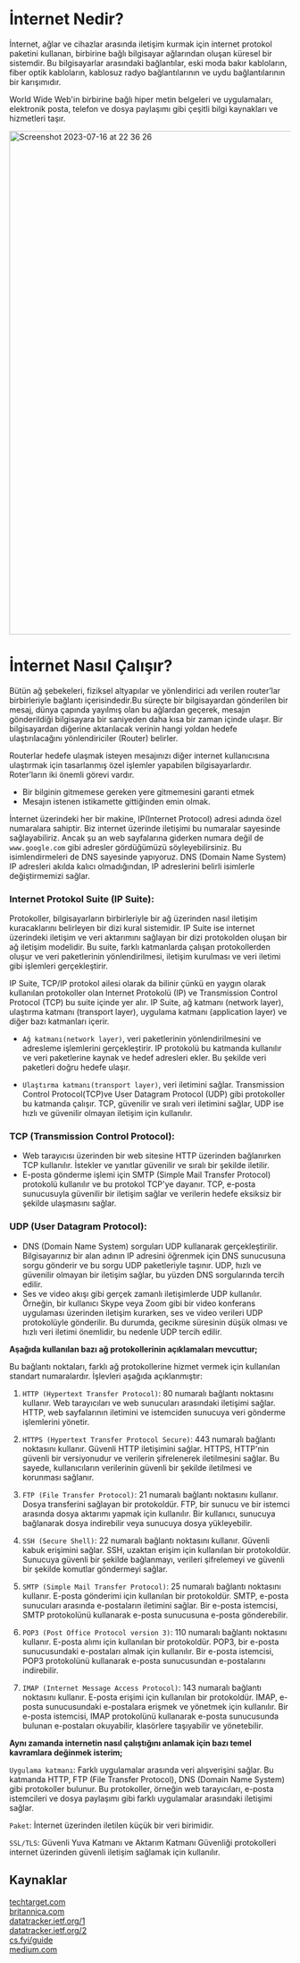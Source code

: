 # İnternet Nedir?

İnternet, ağlar ve cihazlar arasında iletişim kurmak için internet protokol paketini kullanan, birbirine bağlı bilgisayar ağlarından oluşan küresel bir sistemdir. Bu bilgisayarlar arasındaki bağlantılar, eski moda bakır kabloların, fiber optik kabloların, kablosuz radyo bağlantılarının ve uydu bağlantılarının bir karışımıdır.

World Wide Web'in birbirine bağlı hiper metin belgeleri ve uygulamaları, elektronik posta, telefon ve dosya paylaşımı gibi çeşitli bilgi kaynakları ve hizmetleri taşır.

<img width="900" alt="Screenshot 2023-07-16 at 22 36 26" src="https://github.com/hanefigulbahar/Malwation-Tasks/assets/90277530/2b845be9-6300-4e50-8b47-d35a4a0d7d09">

# İnternet Nasıl Çalışır?

Bütün ağ şebekeleri, fiziksel altyapılar ve yönlendirici adı verilen router’lar birbirleriyle bağlantı içerisindedir.Bu süreçte bir bilgisayardan gönderilen bir mesaj, dünya çapında yayılmış olan bu ağlardan geçerek, mesajın gönderildiği bilgisayara bir saniyeden daha kısa bir zaman içinde ulaşır. Bir bilgisayardan diğerine aktarılacak verinin hangi yoldan hedefe ulaştırılacağını yönlendiriciler (Router) belirler.

Routerlar hedefe ulaşmak isteyen mesajınızı diğer internet kullanıcısına ulaştırmak için tasarlanmış özel işlemler yapabilen bilgisayarlardır. Roter’ların iki önemli görevi vardır.
- Bir bilginin gitmemese gereken yere gitmemesini garanti etmek 
- Mesajın istenen istikamette gittiğinden emin olmak.

İnternet üzerindeki her bir makine, IP(Internet Protocol) adresi adında özel numaralara sahiptir. Biz internet üzerinde iletişimi bu numaralar sayesinde sağlayabiliriz. Ancak şu an web sayfalarına giderken numara değil de `www.google.com` gibi adresler gördüğümüzü söyleyebilirsiniz. Bu isimlendirmeleri de DNS sayesinde yapıyoruz. DNS (Domain Name System) IP adresleri akılda kalıcı olmadığından, IP adreslerini belirli isimlerle değiştirmemizi sağlar.

### Internet Protokol Suite (IP Suite):
Protokoller, bilgisayarların birbirleriyle bir ağ üzerinden nasıl iletişim kuracaklarını belirleyen bir dizi kural sistemidir. IP Suite ise internet üzerindeki iletişim ve veri aktarımını sağlayan bir dizi protokolden oluşan bir ağ iletişim modelidir. Bu suite, farklı katmanlarda çalışan protokollerden oluşur ve veri paketlerinin yönlendirilmesi, iletişim kurulması ve veri iletimi gibi işlemleri gerçekleştirir. 

IP Suite, TCP/IP protokol ailesi olarak da bilinir çünkü en yaygın olarak kullanılan protokoller olan Internet Protokolü (IP) ve Transmission Control Protocol (TCP) bu suite içinde yer alır. IP Suite, ağ katmanı (network layer), ulaştırma katmanı (transport layer), uygulama katmanı (application layer) ve diğer bazı katmanları içerir.

- `Ağ katmanı(network layer)`, veri paketlerinin yönlendirilmesini ve adresleme işlemlerini gerçekleştirir. IP protokolü bu katmanda kullanılır ve veri paketlerine kaynak ve hedef adresleri ekler. Bu şekilde veri paketleri doğru hedefe ulaşır.

- `Ulaştırma katmanı(transport layer)`, veri iletimini sağlar. Transmission Control Protocol(TCP)ve User Datagram Protocol (UDP) gibi protokoller bu katmanda çalışır. TCP, güvenilir ve sıralı veri iletimini sağlar, UDP ise hızlı ve güvenilir olmayan iletişim için kullanılır.

### TCP (Transmission Control Protocol):
- Web tarayıcısı üzerinden bir web sitesine HTTP üzerinden bağlanırken TCP kullanılır. İstekler ve yanıtlar güvenilir ve sıralı bir şekilde iletilir.
- E-posta gönderme işlemi için SMTP (Simple Mail Transfer Protocol) protokolü kullanılır ve bu protokol TCP'ye dayanır. TCP, e-posta sunucusuyla güvenilir bir iletişim sağlar ve verilerin hedefe eksiksiz bir şekilde ulaşmasını sağlar.

### UDP (User Datagram Protocol):
- DNS (Domain Name System) sorguları UDP kullanarak gerçekleştirilir. Bilgisayarınız bir alan adının IP adresini öğrenmek için DNS sunucusuna sorgu gönderir ve bu sorgu UDP paketleriyle taşınır. UDP, hızlı ve güvenilir olmayan bir iletişim sağlar, bu yüzden DNS sorgularında tercih edilir.
- Ses ve video akışı gibi gerçek zamanlı iletişimlerde UDP kullanılır. Örneğin, bir kullanıcı Skype veya Zoom gibi bir video konferans uygulaması üzerinden iletişim kurarken, ses ve video verileri UDP protokolüyle gönderilir. Bu durumda, gecikme süresinin düşük olması ve hızlı veri iletimi önemlidir, bu nedenle UDP tercih edilir.

**Aşağıda kullanılan bazı ağ protokollerinin açıklamaları mevcuttur;**

Bu bağlantı noktaları, farklı ağ protokollerine hizmet vermek için kullanılan standart numaralardır. İşlevleri aşağıda açıklanmıştır:

1. `HTTP (Hypertext Transfer Protocol)`: 80 numaralı bağlantı noktasını kullanır. Web tarayıcıları ve web sunucuları arasındaki iletişimi sağlar. HTTP, web sayfalarının iletimini ve istemciden sunucuya veri gönderme işlemlerini yönetir.

2. `HTTPS (Hypertext Transfer Protocol Secure)`: 443 numaralı bağlantı noktasını kullanır. Güvenli HTTP iletişimini sağlar. HTTPS, HTTP'nin güvenli bir versiyonudur ve verilerin şifrelenerek iletilmesini sağlar. Bu sayede, kullanıcıların verilerinin güvenli bir şekilde iletilmesi ve korunması sağlanır.

3. `FTP (File Transfer Protocol)`: 21 numaralı bağlantı noktasını kullanır. Dosya transferini sağlayan bir protokoldür. FTP, bir sunucu ve bir istemci arasında dosya aktarımı yapmak için kullanılır. Bir kullanıcı, sunucuya bağlanarak dosya indirebilir veya sunucuya dosya yükleyebilir.

4. `SSH (Secure Shell)`: 22 numaralı bağlantı noktasını kullanır. Güvenli kabuk erişimini sağlar. SSH, uzaktan erişim için kullanılan bir protokoldür. Sunucuya güvenli bir şekilde bağlanmayı, verileri şifrelemeyi ve güvenli bir şekilde komutlar göndermeyi sağlar.

5. `SMTP (Simple Mail Transfer Protocol)`: 25 numaralı bağlantı noktasını kullanır. E-posta gönderimi için kullanılan bir protokoldür. SMTP, e-posta sunucuları arasında e-postaların iletimini sağlar. Bir e-posta istemcisi, SMTP protokolünü kullanarak e-posta sunucusuna e-posta gönderebilir.

6. `POP3 (Post Office Protocol version 3)`: 110 numaralı bağlantı noktasını kullanır. E-posta alımı için kullanılan bir protokoldür. POP3, bir e-posta sunucusundaki e-postaları almak için kullanılır. Bir e-posta istemcisi, POP3 protokolünü kullanarak e-posta sunucusundan e-postalarını indirebilir.

7. `IMAP (Internet Message Access Protocol)`: 143 numaralı bağlantı noktasını kullanır. E-posta erişimi için kullanılan bir protokoldür. IMAP, e-posta sunucusundaki e-postalara erişmek ve yönetmek için kullanılır. Bir e-posta istemcisi, IMAP protokolünü kullanarak e-posta sunucusunda bulunan e-postaları okuyabilir, klasörlere taşıyabilir ve yönetebilir.


**Aynı zamanda internetin nasıl çalıştığını anlamak için bazı temel kavramlara değinmek isterim;**

`Uygulama katmanı`: Farklı uygulamalar arasında veri alışverişini sağlar. Bu katmanda HTTP, FTP (File Transfer Protocol), DNS (Domain Name System) gibi protokoller bulunur. Bu protokoller, örneğin web tarayıcıları, e-posta istemcileri ve dosya paylaşımı gibi farklı uygulamalar arasındaki iletişimi sağlar.

`Paket`: İnternet üzerinden iletilen küçük bir veri birimidir.

`SSL/TLS`: Güvenli Yuva Katmanı ve Aktarım Katmanı Güvenliği protokolleri internet üzerinden güvenli iletişim sağlamak için kullanılır.


## Kaynaklar

[techtarget.com](https://www.techtarget.com)\
[britannica.com](https://www.britannica.com/technology)\
[datatracker.ietf.org/1](https://datatracker.ietf.org/doc/html/rfc1122)\
[datatracker.ietf.org/2](https://datatracker.ietf.org/doc/html/rfc1123)\
[cs.fyi/guide](https://cs.fyi/guide/how-does-internet-work)\
[medium.com](https://medium.com/bilişim-hareketi/i̇nternet-nasıl-çalışır-96f9d52d7724)